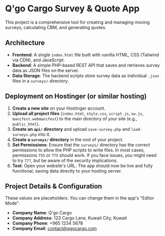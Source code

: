 # Q'go Cargo Survey & Quote App

This project is a comprehensive tool for creating and managing moving surveys, calculating CBM, and generating quotes.

## Architecture

*   **Frontend**: A single `index.html` file built with vanilla HTML, CSS (Tailwind via CDN), and JavaScript.
*   **Backend**: A simple PHP-based REST API that saves and retrieves survey data as JSON files on the server.
*   **Data Storage**: The backend scripts store survey data as individual `.json` files in a `surveys/` directory.

## Deployment on Hostinger (or similar hosting)

1.  **Create a new site** on your Hostinger account.
2.  **Upload all project files** (`index.html`, `style.css`, `script.js`, `sw.js`, `manifest.webmanifest`) to the main directory of your site (e.g., `public_html`).
3.  **Create an `api/` directory** and upload `save-survey.php` and `load-surveys.php` into it.
4.  **Create a `surveys/` directory** in the root of your project.
5.  **Set Permissions**: Ensure that the `surveys/` directory has the correct permissions to allow the PHP scripts to write files. In most cases, permissions `755` or `775` should work. If you face issues, you might need to try `777`, but be aware of the security implications.
6.  **Test**: Open your website's URL. The app should now be live and fully functional, saving data directly to your hosting server.

## Project Details & Configuration

These values are placeholders. You can change them in the app's "Editor Mode".

*   **Company Name**: Q'go Cargo
*   **Company Address**: 123 Cargo Lane, Kuwait City, Kuwait
*   **Company Phone**: +965 1234 5678
*   **Company Email**: contact@qgocargo.com
